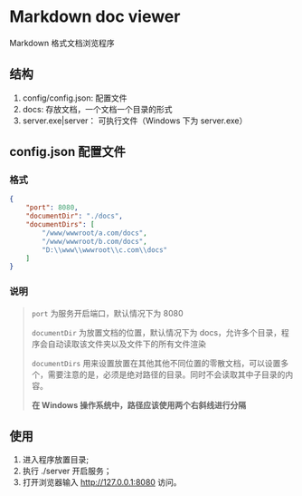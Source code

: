 # Markdown doc viewer
Markdown 格式文档浏览程序

## 结构
1. config/config.json:  配置文件
2. docs: 存放文档，一个文档一个目录的形式
3. server.exe|server： 可执行文件（Windows 下为 server.exe）

## config.json 配置文件
###  格式
```json
{
    "port": 8080,
    "documentDir": "./docs",
    "documentDirs": [
        "/www/wwwroot/a.com/docs",
        "/www/wwwroot/b.com/docs",
        "D:\\www\\wwwroot\\c.com\\docs"
    ]
}
```

### 说明
> `port` 为服务开启端口，默认情况下为 8080
>
> `documentDir` 为放置文档的位置，默认情况下为 docs，允许多个目录，程序会自动读取该文件夹以及文件下的所有文件渲染
>  
> `documentDirs` 用来设置放置在其他其他不同位置的零散文档，可以设置多个，需要注意的是，必须是绝对路径的目录。同时不会读取其中子目录的内容。
>
> **在 Windows 操作系统中，路径应该使用两个右斜线进行分隔**

## 使用
1. 进入程序放置目录;
2. 执行 ./server 开启服务；
3. 打开浏览器输入 http://127.0.0.1:8080 访问。

